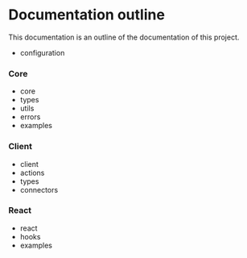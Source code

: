 # Documentation outline
This documentation is an outline of the documentation of this project.

- configuration

### Core
- core
- types
- utils
- errors
- examples

### Client
- client
- actions
- types
- connectors

### React
- react
- hooks
- examples


